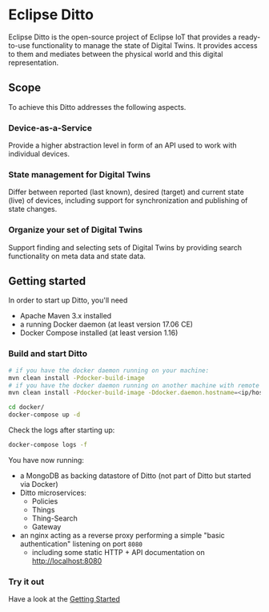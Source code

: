# Eclipse Ditto

Eclipse Ditto is the open-source project of Eclipse IoT that provides a ready-to-use functionality to manage the state of Digital Twins. It provides access to them and mediates between the physical world and this digital representation.


## Scope

To achieve this Ditto addresses the following aspects.

### Device-as-a-Service
Provide a higher abstraction level in form of an API used to work with individual devices.

### State management for Digital Twins
Differ between reported (last known), desired (target) and current state (live) of devices, including support for synchronization and publishing of state changes.

### Organize your set of Digital Twins
Support finding and selecting sets of Digital Twins by providing search functionality on meta data and state data.


## Getting started

In order to start up Ditto, you'll need
* Apache Maven 3.x installed
* a running Docker daemon (at least version 17.06 CE)
* Docker Compose installed (at least version 1.16)

### Build and start Ditto

```bash
# if you have the docker daemon running on your machine:
mvn clean install -Pdocker-build-image
# if you have the docker daemon running on another machine with remote access enabled:
mvn clean install -Pdocker-build-image -Ddocker.daemon.hostname=<ip/host of your docker daemon>

cd docker/
docker-compose up -d
```

Check the logs after starting up:
```bash
docker-compose logs -f
```

You have now running:
* a MongoDB as backing datastore of Ditto (not part of Ditto but started via Docker)
* Ditto microservices:
   * Policies
   * Things
   * Thing-Search
   * Gateway
* an nginx acting as a reverse proxy performing a simple "basic authentication" listening on port `8080`
   * including some static HTTP + API documentation on [http://localhost:8080](http://localhost:8080)

### Try it out

Have a look at the [Getting Started](documentation/getting-started/README.md)
